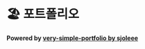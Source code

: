 # 🏖 포트폴리오

**Powered by [very-simple-portfolio by sjoleee](https://github.com/sjoleee/very-simple-portfolio)**